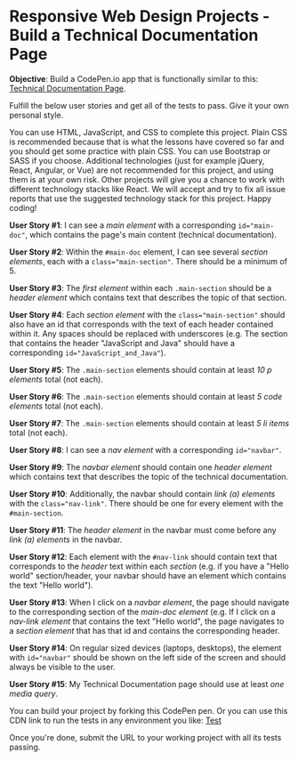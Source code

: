 # Responsive Web Design Projects - Build a Technical Documentation Page

**Objective**: Build a CodePen.io app that is functionally similar to this: [Technical Documentation Page](https://codepen.io/freeCodeCamp/full/NdrKKL).

Fulfill the below user stories and get all of the tests to pass. Give it your own personal style.

You can use HTML, JavaScript, and CSS to complete this project. Plain CSS is recommended because that is what the lessons have covered so far and you should get some practice with plain CSS. You can use Bootstrap or SASS if you choose. Additional technologies (just for example jQuery, React, Angular, or Vue) are not recommended for this project, and using them is at your own risk. Other projects will give you a chance to work with different technology stacks like React. We will accept and try to fix all issue reports that use the suggested technology stack for this project. Happy coding!

**User Story #1**: I can see a _main element_ with a corresponding `id="main-doc"`, which contains the page's main content (technical documentation).

**User Story #2**: Within the `#main-doc` element, I can see several _section elements_, each with a `class="main-section"`. There should be a minimum of 5.

**User Story #3**: The _first element_ within each `.main-section` should be a _header element_ which contains text that describes the topic of that section.

**User Story #4**: Each _section element_ with the `class="main-section"` should also have an id that corresponds with the text of each header contained within it. Any spaces should be replaced with underscores (e.g. The section that contains the header "JavaScript and Java" should have a corresponding `id="JavaScript_and_Java"`).

**User Story #5**: The `.main-section` elements should contain at least _10 p elements_ total (not each).

**User Story #6**: The `.main-section` elements should contain at least _5 code elements_ total (not each).

**User Story #7**: The `.main-section` elements should contain at least _5 li items_ total (not each).

**User Story #8**: I can see a _nav element_ with a corresponding `id="navbar"`.

**User Story #9**: The _navbar element_ should contain one _header element_ which contains text that describes the topic of the technical documentation.

**User Story #10**: Additionally, the navbar should contain _link (a) elements_ with the `class="nav-link"`. There should be one for every element with the `#main-section`.

**User Story #11**: The _header element_ in the navbar must come before any _link (a) elements_ in the navbar.

**User Story #12**: Each element with the `#nav-link` should contain text that corresponds to the _header_ text within each _section_ (e.g. if you have a "Hello world" section/header, your navbar should have an element which contains the text "Hello world").

**User Story #13**: When I click on a _navbar element_, the page should navigate to the corresponding section of the _main-doc element_ (e.g. If I click on a _nav-link element_ that contains the text "Hello world", the page navigates to a _section element_ that has that id and contains the corresponding header.

**User Story #14**: On regular sized devices (laptops, desktops), the element with `id="navbar"` should be shown on the left side of the screen and should always be visible to the user.

**User Story #15**: My Technical Documentation page should use at least _one media query_.

You can build your project by forking this CodePen pen. Or you can use this CDN link to run the tests in any environment you like: [Test](https://cdn.freecodecamp.org/testable-projects-fcc/v1/bundle.js)

Once you're done, submit the URL to your working project with all its tests passing.
